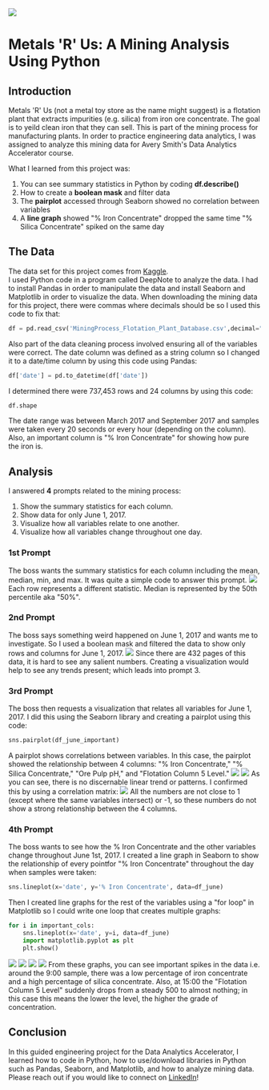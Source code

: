<img src="images/Metals_R_Us_Title.png?raw=true"/>

# Metals 'R' Us: A Mining Analysis Using Python

## Introduction
Metals 'R' Us (not a metal toy store as the name might suggest) is a flotation plant that extracts impurities (e.g. silica) from iron ore concentrate. The goal is to yeild clean iron that they can sell. This is part of the mining process for manufacturing plants. In order to practice engineering data analytics, I was assigned to analyze this mining data for Avery Smith's Data Analytics Accelerator course.

What I learned from this project was:
  1. You can see summary statistics in Python by coding **df.describe()**
  2. How to create a **boolean mask** and filter data
  3. The **pairplot** accessed through Seaborn showed no correlation between variables
  4. A **line graph** showed "% Iron Concentrate" dropped the same time "% Silica Concentrate" spiked on the same day


## The Data
The data set for this project comes from <a href="https://www.kaggle.com/datasets/edumagalhaes/quality-prediction-in-a-mining-process">Kaggle</a>. <br>
I used Python code in a program called DeepNote to analyze the data. I had to install Pandas in order to manipulate the data and install Seaborn and Matplotlib in order to visualize the data.
When downloading the mining data for this project, there were commas where decimals should be so I used this code to fix that: <br>
```python
df = pd.read_csv('MiningProcess_Flotation_Plant_Database.csv',decimal=",")
```
Also part of the data cleaning process involved ensuring all of the variables were correct. The date column was defined as a string column so I changed it to a date/time column by using this code using Pandas: 
```python
df['date'] = pd.to_datetime(df['date'])
```

I determined there were 737,453 rows and 24 columns by using this code:
```python
df.shape
```
The date range was between March 2017 and September 2017 and samples were taken every 20 seconds or every hour (depending on the column). 
Also, an important column is "% Iron Concentrate" for showing how pure the iron is.

## Analysis

I answered **4** prompts related to the mining process:
  1. Show the summary statistics for each column.
  2. Show data for only June 1, 2017.
  3. Visualize how all variables relate to one another.
  4. Visualize how all variables change throughout one day.

### 1st Prompt 
The boss wants the summary statistics for each column including the mean, median, min, and max. It was quite a simple code to answer this prompt. 
<img src="images/Python Summary.png?raw=true"/>
Each row represents a different statistic. Median is represented by the 50th percentile aka "50%". 

### 2nd Prompt
The boss says something weird happened on June 1, 2017 and wants me to investigate. So I used a boolean mask and filtered the data to show only rows and columns for June 1, 2017. 
<img src="images/Python Date Range.png?raw=true"/>
Since there are 432 pages of this data, it is hard to see any salient numbers. Creating a visualization would help to see any trends present; which leads into prompt 3. 

### 3rd Prompt
The boss then requests a visualization that relates all variables for June 1, 2017. I did this using the Seaborn library and creating a pairplot using this code:
```python
sns.pairplot(df_june_important)
```
A pairplot shows correlations between variables. In this case, the pairplot showed the relationship between 4 columns: "% Iron Concentrate," "% Silica Concentrate," "Ore Pulp pH," and "Flotation Column 5 Level."
<img src="images/Python Seaborn1.png?raw=true"/>
<img src="images/Python Seaborn2.png?raw=true"/>
As you can see, there is no discernable linear trend or patterns. I confirmed this by using a correlation matrix:
<img src="images/Python Correlation.png?raw=true"/>
All the numbers are not close to 1 (except where the same variables intersect) or -1, so these numbers do not show a strong relationship between the 4 columns.

### 4th Prompt
The boss wants to see how the % Iron Concentrate and the other variables change throughout June 1st, 2017. I created a line graph in Seaborn to show the relationship of every pointfor "% Iron Concentrate" throughout the day when samples were taken:
```python
sns.lineplot(x='date', y='% Iron Concentrate', data=df_june)
```
Then I created line graphs for the rest of the variables using a "for loop" in Matplotlib so I could write one loop that creates multiple graphs:
```python
for i in important_cols:
    sns.lineplot(x='date', y=i, data=df_june)
    import matplotlib.pyplot as plt
    plt.show()
```
<img src="images/Python Line Graph1.png?raw=true"/>
<img src="images/Python Line Graph2.png?raw=true"/>
<img src="images/Python Line Graph3.png?raw=true"/>
<img src="images/Python Line Graph4.png?raw=true"/>
From these graphs, you can see important spikes in the data i.e. around the 9:00 sample, there was a low percentage of iron concentrate and a high percentage of silica concentrate. Also, at 15:00 the "Flotation Column 5 Level" suddenly drops from a steady 500 to almost nothing; in this case this means the lower the level, the higher the grade of concentration. 

## Conclusion 
In this guided engineering project for the Data Analytics Accelerator, I learned how to code in Python, how to use/download libraries in Python such as Pandas, Seaborn, and Matplotlib, and how to analyze mining data. Please reach out if you would like to connect on <a href="https://www.linkedin.com/in/lexie-langella/">LinkedIn</a>! 
